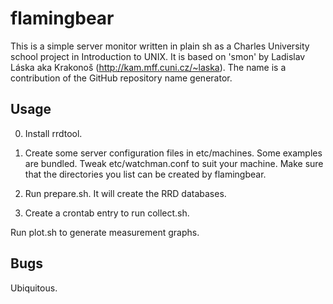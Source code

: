 flamingbear
===========

This is a simple server monitor written in plain sh as a Charles University school project
in Introduction to UNIX. It is based on 'smon' by Ladislav Láska aka Krakonoš (http://kam.mff.cuni.cz/~laska).
The name is a contribution of the GitHub repository name generator.

Usage
-----

0. Install rrdtool.

1. Create some server configuration files in etc/machines. Some examples are bundled.
   Tweak etc/watchman.conf to suit your machine. Make sure that the directories you list
   can be created by flamingbear.

2. Run prepare.sh. It will create the RRD databases.

3. Create a crontab entry to run collect.sh.

Run plot.sh to generate measurement graphs.

Bugs
----

Ubiquitous.
